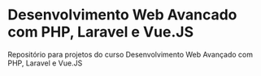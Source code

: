 # Desenvolvimento Web Avancado com PHP, Laravel e Vue.JS
 Repositório para projetos do curso Desenvolvimento Web Avançado com PHP, Laravel e Vue.JS
